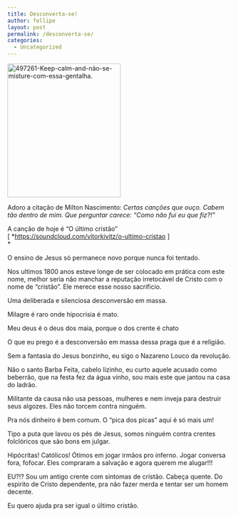 ```yaml
---
title: Desconverta-se!
author: fellipe
layout: post
permalink: /desconverta-se/
categories:
  - Uncategorized
---
```

[<img alt="497261-Keep-calm-and-não-se-misture-com-essa-gentalha." src="/img/posts/2014/08/497261-Keep-calm-and-não-se-misture-com-essa-gentalha.-254x300.jpg" width="254" height="300" />][1]

Adoro a citação de Milton Nascimento: *Certas canções que ouço. Cabem tão dentro de mim. Que perguntar carece: &#8220;Como não fui eu que fiz?!&#8221;*

A canção de hoje é &#8220;O último cristão&#8221; [ *<a href="https://soundcloud.com/vitorkivitz/o-ultimo-cristao" target="_blank">https://soundcloud.com/vitorkivitz/o-ultimo-cristao</a> ]  
*

O ensino de Jesus só permanece novo porque nunca foi tentado.

Nos ultimos 1800 anos esteve longe de ser colocado em prática com este nome, melhor seria não manchar a reputação irretocável de Cristo com o nome de &#8220;cristão&#8221;. Ele merece esse nosso sacrificio.

Uma deliberada e silenciosa desconversão em massa.

Milagre é raro onde hipocrisia é mato.

Meu deus é o deus dos maia, porque o dos crente é chato

O que eu prego é a desconversão em massa dessa praga que é a religião.

Sem a fantasia do Jesus bonzinho, eu sigo o Nazareno Louco da revolução.

Não o santo Barba Feita, cabelo lizinho, eu curto aquele acusado como beberrão, que na festa fez da água vinho, sou mais este que jantou na casa do ladrão.

Militante da causa não usa pessoas, mulheres e nem inveja para destruir seus algozes. Eles não torcem contra ninguém.

Pra nós dinheiro é bem comum. O &#8220;pica dos picas&#8221; aqui é só mais um!

Tipo a puta que lavou os pés de Jesus, somos ninguém contra crentes folclóricos que são bons em julgar.

Hipócritas! Católicos! Ótimos em jogar irmãos pro inferno. Jogar conversa fora, fofocar. Eles compraram a salvação e agora querem me alugar!!!

EU?!? Sou um antigo crente com sintomas de cristão. Cabeça quente. Do espirito de Cristo dependente, pra não fazer merda e tentar ser um homem decente.

Eu quero ajuda pra ser igual o último cristão.

 [1]: /img/posts/2014/08/497261-Keep-calm-and-não-se-misture-com-essa-gentalha..jpg